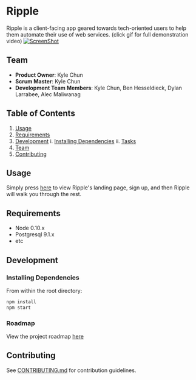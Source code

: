 # Ripple

Ripple is a client-facing app geared towards tech-oriented users to help them automate their use of web services.
(click gif for full demonstration video)
[![ScreenShot](http://g.recordit.co/XkWMyLCKrA.gif)](http://recordit.co/XkWMyLCKrA)

## Team

  - __Product Owner__: Kyle Chun
  - __Scrum Master__: Kyle Chun
  - __Development Team Members__: Kyle Chun, Ben Hesseldieck, Dylan Larrabee, Alec Maliwanag

## Table of Contents

1. [Usage](#Usage)
2. [Requirements](#requirements)
3. [Development](#development)
    i. [Installing Dependencies](#installing-dependencies)
    ii. [Tasks](#tasks)
4. [Team](#team)
5. [Contributing](#contributing)

## Usage

Simply press [here](https://regifters48.herokuapp.com) to view Ripple's landing page, sign up, and then Ripple will walk you through the rest.

## Requirements

- Node 0.10.x
- Postgresql 9.1.x
- etc

## Development

### Installing Dependencies

From within the root directory:

```sh
npm install
npm start
```

### Roadmap

View the project roadmap [here](https://github.com/hr-regifters/thesis/issues)


## Contributing

See [CONTRIBUTING.md](CONTRIBUTING.md) for contribution guidelines.
